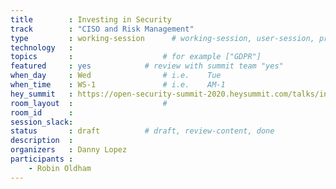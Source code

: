 ```yaml
---
title        : Investing in Security
track        : "CISO and Risk Management"
type         : working-session      # working-session, user-session, product-session
technology   :
topics       :                    # for example ["GDPR"]
featured     : yes            # review with summit team "yes"
when_day     : Wed                # i.e.    Tue
when_time    : WS-1               # i.e.    AM-1
hey_summit   : https://open-security-summit-2020.heysummit.com/talks/investing-in-security/
room_layout  :                    #
room_id      :
session_slack: 
status       : draft          # draft, review-content, done
description  :
organizers   : Danny Lopez
participants :
    - Robin Oldham
---
```



<!--(add intro)

## WHY

(...)

## What

(...)

## Outcomes

(...)

## References

(...)


## Previous-->
